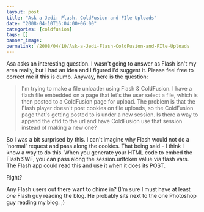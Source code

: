 ```yaml
---
layout: post
title: "Ask a Jedi: Flash, ColdFusion and FIle Uploads"
date: "2008-04-10T16:04:00+06:00"
categories: [coldfusion]
tags: []
banner_image: 
permalink: /2008/04/10/Ask-a-Jedi-Flash-ColdFusion-and-FIle-Uploads
---
```


Asa asks an interesting question. I wasn't going to answer as Flash isn't my area really, but I had an idea and I figured I'd suggest it. Please feel free to correct me if this is dumb. Anyway, here is the question:

<blockquote>
<p>
I'm trying to make a file unloader using Flash & ColdFusion. I have a flash file embedded on a page that let's the user select a file, which is then posted to a ColdFusion page for upload. The problem is that the Flash player doesn't post
cookies on file uploads, so the ColdFusion page that's getting posted to is under a new session. Is there a way to append the cfid to the url and have ColdFusion use that session instead of making a new one?
</p>
</blockquote>

So I was a bit surprised by this. I can't imagine why Flash would not do a 'normal' request and pass along the cookies. That being said - I think I know a way to do this. When you generate your HTML code to embed the Flash SWF, you can pass along the session.urltoken value via flash vars. The Flash app could read this and use it when it does its POST.

Right? 

Any Flash users out there want to chime in? (I'm sure I must have at least <i>one</i> Flash guy reading the blog. He probably sits next to the one Photoshop guy reading my blog. ;)